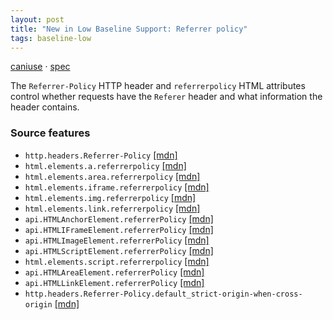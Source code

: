 ```yaml
---
layout: post
title: "New in Low Baseline Support: Referrer policy"
tags: baseline-low
---
```


[caniuse](https://caniuse.com/?search=referrer-policy) · [spec](https://w3c.github.io/webappsec-referrer-policy/)

The `Referrer-Policy` HTTP header and `referrerpolicy` HTML attributes control whether requests have the `Referer` header and what information the header contains.

### Source features

- ``http.headers.Referrer-Policy`` [[mdn]](https://developer.mozilla.org/en-US/search?q=http.headers.Referrer-Policy)
- ``html.elements.a.referrerpolicy`` [[mdn]](https://developer.mozilla.org/en-US/search?q=html.elements.a.referrerpolicy)
- ``html.elements.area.referrerpolicy`` [[mdn]](https://developer.mozilla.org/en-US/search?q=html.elements.area.referrerpolicy)
- ``html.elements.iframe.referrerpolicy`` [[mdn]](https://developer.mozilla.org/en-US/search?q=html.elements.iframe.referrerpolicy)
- ``html.elements.img.referrerpolicy`` [[mdn]](https://developer.mozilla.org/en-US/search?q=html.elements.img.referrerpolicy)
- ``html.elements.link.referrerpolicy`` [[mdn]](https://developer.mozilla.org/en-US/search?q=html.elements.link.referrerpolicy)
- ``api.HTMLAnchorElement.referrerPolicy`` [[mdn]](https://developer.mozilla.org/en-US/search?q=api.HTMLAnchorElement.referrerPolicy)
- ``api.HTMLIFrameElement.referrerPolicy`` [[mdn]](https://developer.mozilla.org/en-US/search?q=api.HTMLIFrameElement.referrerPolicy)
- ``api.HTMLImageElement.referrerPolicy`` [[mdn]](https://developer.mozilla.org/en-US/search?q=api.HTMLImageElement.referrerPolicy)
- ``api.HTMLScriptElement.referrerPolicy`` [[mdn]](https://developer.mozilla.org/en-US/search?q=api.HTMLScriptElement.referrerPolicy)
- ``html.elements.script.referrerpolicy`` [[mdn]](https://developer.mozilla.org/en-US/search?q=html.elements.script.referrerpolicy)
- ``api.HTMLAreaElement.referrerPolicy`` [[mdn]](https://developer.mozilla.org/en-US/search?q=api.HTMLAreaElement.referrerPolicy)
- ``api.HTMLLinkElement.referrerPolicy`` [[mdn]](https://developer.mozilla.org/en-US/search?q=api.HTMLLinkElement.referrerPolicy)
- ``http.headers.Referrer-Policy.default_strict-origin-when-cross-origin`` [[mdn]](https://developer.mozilla.org/en-US/search?q=http.headers.Referrer-Policy.default_strict-origin-when-cross-origin)
